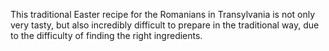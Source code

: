 This traditional Easter recipe for the Romanians in Transylvania is not only very tasty, but also incredibly difficult to prepare in the traditional way, due to the difficulty of finding the right ingredients.